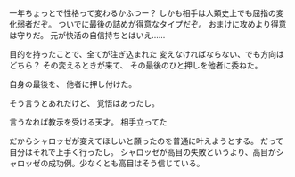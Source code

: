 一年ちょっとで性格って変わるかふつー？
しかも相手は人類史上でも屈指の変化弱者だぞ。
ついでに最後の詰めが得意なタイプだぞ。
おまけに攻めより得意は守りだ。
元が快活の自信持ちとはいえ……

目的を持ったことで、全てが注ぎ込まれた
変えなければならない、でも方向はどちら？
その変えるときが来て、
その最後のひと押しを他者に委ねた。

自身の最後を、
他者に押し付けた。

そう言うとあれだけど、
覚悟はあったし。

言うなれば教示を受ける天才。
相手立ってた

だからシャロッゼが変えてほしいと願ったのを普通に叶えようとする。
だって自分はそれで上手く行ったし。
シャロッゼが高目の失敗というより、高目がシャロッゼの成功例。少なくとも高目はそう信じている。


